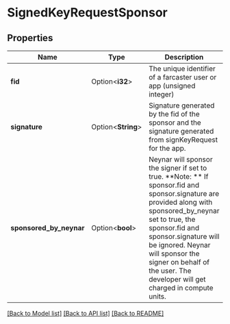 # SignedKeyRequestSponsor

## Properties

Name | Type | Description | Notes
------------ | ------------- | ------------- | -------------
**fid** | Option<**i32**> | The unique identifier of a farcaster user or app (unsigned integer) | [optional]
**signature** | Option<**String**> | Signature generated by the fid of the sponsor and the signature generated from signKeyRequest for the app. | [optional]
**sponsored_by_neynar** | Option<**bool**> | Neynar will sponsor the signer if set to true. **Note: ** If sponsor.fid and sponsor.signature are provided along with sponsored_by_neynar set to true,  the sponsor.fid and sponsor.signature will be ignored.  Neynar will sponsor the signer on behalf of the user. The developer will get charged in compute units.  | [optional]

[[Back to Model list]](../README.md#documentation-for-models) [[Back to API list]](../README.md#documentation-for-api-endpoints) [[Back to README]](../README.md)


